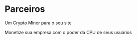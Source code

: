 # Parceiros
Um Crypto Miner 
para o seu site

Monetize sua empresa com o poder da CPU de seus usuários

<!DOCTYPE html>
<html>
<head>
<script async src="//pagead2.googlesyndication.com/pagead/js/adsbygoogle.js"></script>
<script>
     (adsbygoogle = window.adsbygoogle || []).push({
          google_ad_client: "ca-pub-3414823041869285",
          enable_page_level_ads: true
     });
</script>
</head>
<body>
</body>
</html>
